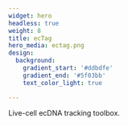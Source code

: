 ```yaml
---
widget: hero
headless: true
weight: 8
title: ecTag
hero_media: ectag.png
design:
  background:
    gradient_start: '#ddbdfe'
    gradient_end: '#5f03bb'
    text_color_light: true

---
```


Live-cell ecDNA tracking toolbox.




